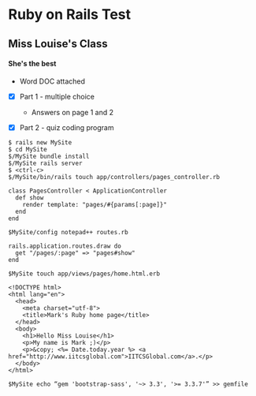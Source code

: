 # Ruby on Rails Test
## Miss Louise's Class
#### She's the best

* Word DOC attached

- [x] Part 1 - multiple choice
  * Answers on page 1 and 2

- [x] Part 2 - quiz coding program
```
$ rails new MySite
$ cd MySite
$/MySite bundle install
$/MySite rails server
$ <ctrl-c>
$/MySite/bin/rails touch app/controllers/pages_controller.rb

class PagesController < ApplicationController
  def show
    render template: "pages/#{params[:page]}"
  end
end

$MySite/config notepad++ routes.rb

rails.application.routes.draw do
  get "/pages/:page" => "pages#show"
end
 
$MySite touch app/views/pages/home.html.erb

<!DOCTYPE html>
<html lang="en">
  <head>
    <meta charset="utf-8">
    <title>Mark's Ruby home page</title>
  </head>
  <body>
    <h1>Hello Miss Louise</h1>
    <p>My name is Mark ;)</p>
    <p>&copy; <%= Date.today.year %> <a href="http://www.iitcsglobal.com">IITCSGlobal.com</a>.</p>
  </body>
</html>
 
$MySite echo “gem 'bootstrap-sass', '~> 3.3', '>= 3.3.7'” >> gemfile
```
